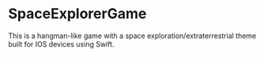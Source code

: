 # SpaceExplorerGame
This is a hangman-like game with a space exploration/extraterrestrial theme built for IOS devices using Swift.
